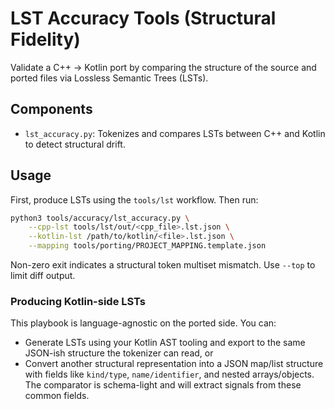# LST Accuracy Tools (Structural Fidelity)

Validate a C++ → Kotlin port by comparing the structure of the source and ported files via Lossless Semantic Trees (LSTs).

## Components
- `lst_accuracy.py`: Tokenizes and compares LSTs between C++ and Kotlin to detect structural drift.

## Usage
First, produce LSTs using the `tools/lst` workflow. Then run:
```sh
python3 tools/accuracy/lst_accuracy.py \
	--cpp-lst tools/lst/out/<cpp_file>.lst.json \
	--kotlin-lst /path/to/kotlin/<file>.lst.json \
	--mapping tools/porting/PROJECT_MAPPING.template.json
```

Non-zero exit indicates a structural token multiset mismatch. Use `--top` to limit diff output.

### Producing Kotlin-side LSTs
This playbook is language-agnostic on the ported side. You can:
- Generate LSTs using your Kotlin AST tooling and export to the same JSON-ish structure the tokenizer can read, or
- Convert another structural representation into a JSON map/list structure with fields like `kind/type`, `name/identifier`, and nested arrays/objects. The comparator is schema-light and will extract signals from these common fields.
